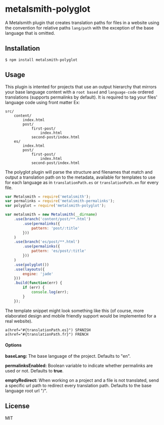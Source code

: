 # metalsmith-polyglot

  A Metalsmith plugin that creates translation paths for files in a website using the convention for relative paths `lang/path` with the exception of the base language that is omitted.

## Installation

    $ npm install metalsmith-polyglot

## Usage

  This plugin is intented for projects that use an output hierarchy that mirrors your base language content with a `root based` and `language-code` ordered translations (supports permalinks by default). It is required to tag your files' language code using front matter Ex:

```
src/
    content/
        index.html
        post/
            first-post/
                index.html
            second-post/index.html
    es/
        index.html
        post/
            first-post/
                index.html
            second-post/index.html
```

  The polyglot plugin will parse the structure and filenames that match and output a translation path on to the metadata, available for templates to use for each language as in `translationPath.es` or `translationPath.en` for every file.

```js
var Metalsmith = require('metalsmith');
var permalinks = require('metalsmith-permalinks');
var polyglot = require('metalsmith-polyglot');

var metalsmith = new Metalsmith(__dirname)
    .use(branch('content/post/**.html')
        .use(permalinks({
            pattern: 'post/:title'
        }))
    )
    .use(branch('es/post/**.html')
        .use(permalinks({
            pattern: 'es/post/:title'
        }))
    )
    .use(polyglot())
    .use(layouts({
        engine: 'jade'
    }))
    .build(function(err) {
        if (err) {
            console.log(err);
        }
    });
```

The template snippet might look something like this (of course, more elaborated design and mobile friendly support would be implemented for a real website).

```jade
a(href="#{translationPath.es}") SPANISH
a(href="#{translationPath.fr}") FRENCH
```

#### Options

  **baseLang:** The base language of the project. Defaults to "en".

  **permalinksEnabled:** Boolean variable to indicate whether permalinks are used or not. Defaults to **true**.

  **emptyRedirect:** When working on a project and a file is not translated, send a specific url path to redirect every translation path. Defaults to the base language root url "/".

## License

  MIT

